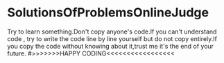 # SolutionsOfProblemsOnlineJudge
Try to learn something.Don't copy anyone's code.If you can't understand code , try to write the code line by line yourself but do not copy entirely.If you copy the code without knowing about it,trust me it's the end of your future. 
#>>>>>>>HAPPY CODING<<<<<<<<<<<<<<<<<
